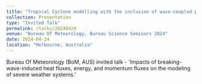 ```yaml
---
title: "Tropical Cyclone modelling with the inclusion of wave-coupled processes"
collection: Presentation
type: "Invited Talk"
permalink: /talks/20240424
venue: "Bureau Of Meteorology, Bureau Science Seminars 2024"
date: 2024-04-24
location: "Melbourne, Australia"
---
```


Bureau Of Meteorology (BoM, AUS) invited talk - 'Impacts of breaking-wave-induced heat fluxes, energy, and momentum fluxes on the modeling of severe weather systems.'

